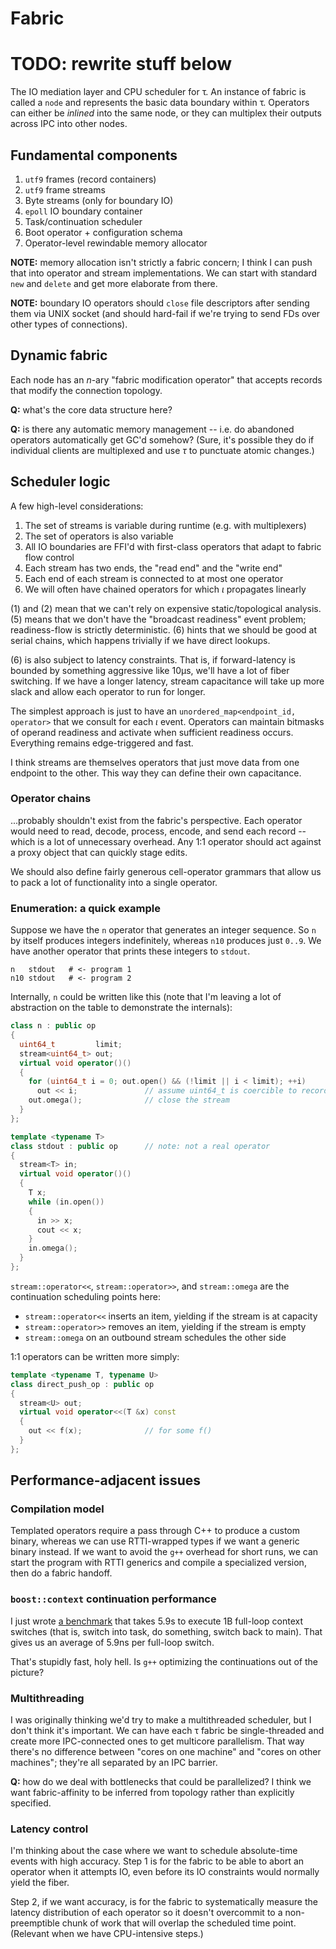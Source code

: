 # Fabric




# TODO: rewrite stuff below
The IO mediation layer and CPU scheduler for τ. An instance of fabric is called a `node` and represents the basic data boundary within τ. Operators can either be _inlined_ into the same node, or they can multiplex their outputs across IPC into other nodes.


## Fundamental components
1. `utf9` frames (record containers)
2. `utf9` frame streams
3. Byte streams (only for boundary IO)
4. `epoll` IO boundary container
5. Task/continuation scheduler
6. Boot operator + configuration schema
7. Operator-level rewindable memory allocator

**NOTE:** memory allocation isn't strictly a fabric concern; I think I can push that into operator and stream implementations. We can start with standard `new` and `delete` and get more elaborate from there.

**NOTE:** boundary IO operators should `close` file descriptors after sending them via UNIX socket (and should hard-fail if we're trying to send FDs over other types of connections).


## Dynamic fabric
Each node has an _n_-ary "fabric modification operator" that accepts records that modify the connection topology.

**Q:** what's the core data structure here?

**Q:** is there any automatic memory management -- i.e. do abandoned operators automatically get GC'd somehow? (Sure, it's possible they do if individual clients are multiplexed and use _τ_ to punctuate atomic changes.)


## Scheduler logic
A few high-level considerations:

1. The set of streams is variable during runtime (e.g. with multiplexers)
2. The set of operators is also variable
3. All IO boundaries are FFI'd with first-class operators that adapt to fabric flow control
4. Each stream has two ends, the "read end" and the "write end"
5. Each end of each stream is connected to at most one operator
6. We will often have chained operators for which _ι_ propagates linearly

(1) and (2) mean that we can't rely on expensive static/topological analysis. (5) means that we don't have the "broadcast readiness" event problem; readiness-flow is strictly deterministic. (6) hints that we should be good at serial chains, which happens trivially if we have direct lookups.

(6) is also subject to latency constraints. That is, if forward-latency is bounded by something aggressive like 10μs, we'll have a lot of fiber switching. If we have a longer latency, stream capacitance will take up more slack and allow each operator to run for longer.

The simplest approach is just to have an `unordered_map<endpoint_id, operator>` that we consult for each _ι_ event. Operators can maintain bitmasks of operand readiness and activate when sufficient readiness occurs. Everything remains edge-triggered and fast.

I think streams are themselves operators that just move data from one endpoint to the other. This way they can define their own capacitance.


### Operator chains
...probably shouldn't exist from the fabric's perspective. Each operator would need to read, decode, process, encode, and send each record -- which is a lot of unnecessary overhead. Any 1:1 operator should act against a proxy object that can quickly stage edits.

We should also define fairly generous cell-operator grammars that allow us to pack a lot of functionality into a single operator.


### Enumeration: a quick example
Suppose we have the `n` operator that generates an integer sequence. So `n` by itself produces integers indefinitely, whereas `n10` produces just `0..9`. We have another operator that prints these integers to `stdout`.

```
n   stdout   # <- program 1
n10 stdout   # <- program 2
```

Internally, `n` could be written like this (note that I'm leaving a lot of abstraction on the table to demonstrate the internals):

```cpp
class n : public op
{
  uint64_t         limit;
  stream<uint64_t> out;
  virtual void operator()()
  {
    for (uint64_t i = 0; out.open() && (!limit || i < limit); ++i)
      out << i;               // assume uint64_t is coercible to record
    out.omega();              // close the stream
  }
};

template <typename T>
class stdout : public op      // note: not a real operator
{
  stream<T> in;
  virtual void operator()()
  {
    T x;
    while (in.open())
    {
      in >> x;
      cout << x;
    }
    in.omega();
  }
};
```

`stream::operator<<`, `stream::operator>>`, and `stream::omega` are the continuation scheduling points here:

+ `stream::operator<<` inserts an item, yielding if the stream is at capacity
+ `stream::operator>>` removes an item, yielding if the stream is empty
+ `stream::omega` on an outbound stream schedules the other side

1:1 operators can be written more simply:

```cpp
template <typename T, typename U>
class direct_push_op : public op
{
  stream<U> out;
  virtual void operator<<(T &x) const
  {
    out << f(x);              // for some f()
  }
};
```


## Performance-adjacent issues
### Compilation model
Templated operators require a pass through C++ to produce a custom binary, whereas we can use RTTI-wrapped types if we want a generic binary instead. If we want to avoid the `g++` overhead for short runs, we can start the program with RTTI generics and compile a specialized version, then do a fabric handoff.


### `boost::context` continuation performance
I just wrote [a benchmark](../dev/hackery/continuation-perf.cc) that takes 5.9s to execute 1B full-loop context switches (that is, switch into task, do something, switch back to main). That gives us an average of 5.9ns per full-loop switch.

That's stupidly fast, holy hell. Is `g++` optimizing the continuations out of the picture?


### Multithreading
I was originally thinking we'd try to make a multithreaded scheduler, but I don't think it's important. We can have each τ fabric be single-threaded and create more IPC-connected ones to get multicore parallelism. That way there's no difference between "cores on one machine" and "cores on other machines"; they're all separated by an IPC barrier.

**Q:** how do we deal with bottlenecks that could be parallelized? I think we want fabric-affinity to be inferred from topology rather than explicitly specified.


### Latency control
I'm thinking about the case where we want to schedule absolute-time events with high accuracy. Step 1 is for the fabric to be able to abort an operator when it attempts IO, even before its IO constraints would normally yield the fiber.

Step 2, if we want accuracy, is for the fabric to systematically measure the latency distribution of each operator so it doesn't overcommit to a non-preemptible chunk of work that will overlap the scheduled time point. (Relevant when we have CPU-intensive steps.)
